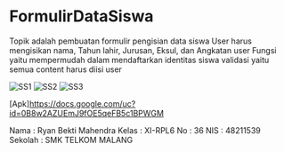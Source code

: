# FormulirDataSiswa
Topik adalah pembuatan formulir pengisian data siswa
User harus mengisikan nama, Tahun lahir, Jurusan, Eksul, dan Angkatan user
Fungsi yaitu mempermudah dalam mendaftarkan identitas siswa
validasi yaitu semua content harus diisi user

![SS1](https://docs.google.com/uc?id=0B8w2AZUEmJ9fQmlmb2c3a2dHeG8)
![SS2](https://docs.google.com/uc?id=0B8w2AZUEmJ9fSUlhY3pYdWM5Zlk)
![SS3](https://docs.google.com/uc?id=0B8w2AZUEmJ9fSjVIZkMwdHpkSWs)

[Apk]https://docs.google.com/uc?id=0B8w2AZUEmJ9fOE5qeFB5c1BPWGM

Nama : Ryan Bekti Mahendra
Kelas : XI-RPL6
No : 36
NIS : 48211539
Sekolah : SMK TELKOM MALANG
